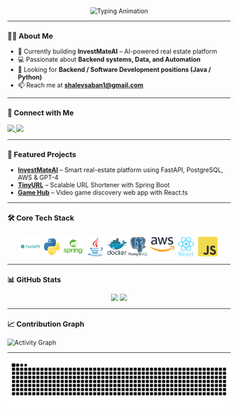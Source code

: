 <!-- אנימציית כתיבה -->
<p align="center">
  <img src="https://readme-typing-svg.herokuapp.com?size=28&duration=4000&color=2AA889&center=true&vCenter=true&width=600&lines=Hi!+I'm+Shalev;Backend+%26+AI+Developer;FastAPI+%7C+Spring+Boot+%7C+AWS" alt="Typing Animation" />
</p>

---

### 👨‍💻 About Me
- 🔭 Currently building **InvestMateAI** – AI-powered real estate platform
- 💻 Passionate about **Backend systems, Data, and Automation**
- 🎯 Looking for **Backend / Software Development positions (Java / Python)**
- 📫 Reach me at **shalevsaban1@gmail.com**

---

### 🔗 Connect with Me
<p align="left">
  <a href="https://www.linkedin.com/in/shalev-saban/" target="_blank">
    <img src="https://img.shields.io/badge/LinkedIn-blue?logo=linkedin&logoColor=white" height="30"/>
  </a>
  <a href="https://www.instagram.com/shalevsaban/" target="_blank">
    <img src="https://img.shields.io/badge/Instagram-E4405F?logo=instagram&logoColor=white" height="30"/>
  </a>
</p>

---

### 🚀 Featured Projects
- **[InvestMateAI](https://github.com/ShalevSaban/InvestMateAI)** – Smart real-estate platform using FastAPI, PostgreSQL, AWS & GPT-4  
- **[TinyURL](https://github.com/ShalevSaban/tinyUrl)** – Scalable URL Shortener with Spring Boot
- **[Game Hub](https://github.com/ShalevSaban/Game-Hub)** – Video game discovery web app with React.ts  

---

### 🛠 Core Tech Stack
<p align="center">
  <img src="https://raw.githubusercontent.com/devicons/devicon/master/icons/fastapi/fastapi-original-wordmark.svg" width="45" height="45"/>
  <img src="https://raw.githubusercontent.com/devicons/devicon/master/icons/python/python-original.svg" width="45" height="45"/>
  <img src="https://raw.githubusercontent.com/devicons/devicon/master/icons/spring/spring-original-wordmark.svg" width="45" height="45"/>
  <img src="https://raw.githubusercontent.com/devicons/devicon/master/icons/java/java-original.svg" width="45" height="45"/>
  <img src="https://raw.githubusercontent.com/devicons/devicon/master/icons/docker/docker-original-wordmark.svg" width="45" height="45"/>
  <img src="https://raw.githubusercontent.com/devicons/devicon/master/icons/postgresql/postgresql-original-wordmark.svg" width="45" height="45"/>
  <img src="https://raw.githubusercontent.com/devicons/devicon/master/icons/amazonwebservices/amazonwebservices-original-wordmark.svg" width="55" height="55"/>
  <img src="https://raw.githubusercontent.com/devicons/devicon/master/icons/react/react-original-wordmark.svg" width="45" height="45"/>
  <img src="https://raw.githubusercontent.com/devicons/devicon/master/icons/javascript/javascript-original.svg" width="45" height="45"/>
</p>

---

### 📊 GitHub Stats
<p align="center">
  <img src="https://github-readme-stats.vercel.app/api?username=shalevsaban&show_icons=true&theme=radical" height="160"/>
  <img src="https://github-readme-streak-stats.herokuapp.com/?user=shalevsaban&theme=radical" height="160"/>
</p>

---

### 📈 Contribution Graph
![Activity Graph](https://github-readme-activity-graph.vercel.app/graph?username=shalevsaban&theme=react-dark)

---

![Snake animation](https://github.com/shalevsaban/shalevsaban/blob/output/snake.svg)


